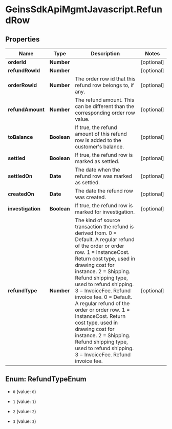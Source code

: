 # GeinsSdkApiMgmtJavascript.RefundRow

## Properties

Name | Type | Description | Notes
------------ | ------------- | ------------- | -------------
**orderId** | **Number** |  | [optional] 
**refundRowId** | **Number** |  | [optional] 
**orderRowId** | **Number** | The order row id that this refund row belongs to, if any. | [optional] 
**refundAmount** | **Number** | The refund amount. This can be different than the corresponding order row value. | [optional] 
**toBalance** | **Boolean** | If true, the refund amount of this refund row is added to the customer&#39;s balance. | [optional] 
**settled** | **Boolean** | If true, the refund row is marked as settled. | [optional] 
**settledOn** | **Date** | The date when the refund row was marked as settled. | [optional] 
**createdOn** | **Date** | The date the refund row was created. | [optional] 
**investigation** | **Boolean** | If true, the refund row is marked for investigation. | [optional] 
**refundType** | **Number** | The kind of source transaction the refund is derived from.  0 &#x3D; Default. A regular refund of the order or order row.  1 &#x3D; InstanceCost. Return cost type, used in drawing cost for instance.  2 &#x3D; Shipping. Refund shipping type, used to refund shipping.  3 &#x3D; InvoiceFee. Refund invoice fee.    0 &#x3D; Default. A regular refund of the order or order row.    1 &#x3D; InstanceCost. Return cost type, used in drawing cost for instance.    2 &#x3D; Shipping. Refund shipping type, used to refund shipping.    3 &#x3D; InvoiceFee. Refund invoice fee. | [optional] 



## Enum: RefundTypeEnum


* `0` (value: `0`)

* `1` (value: `1`)

* `2` (value: `2`)

* `3` (value: `3`)




